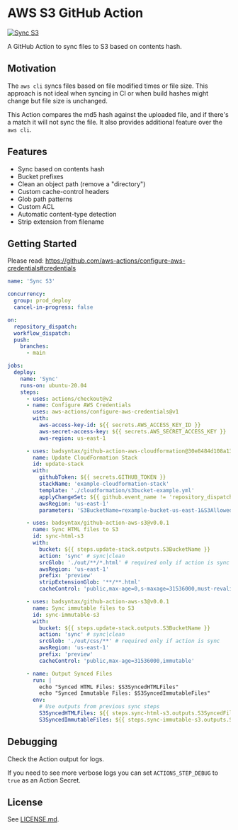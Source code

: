 # AWS S3 GitHub Action

[![Sync S3](https://github.com/badsyntax/github-action-aws-s3/actions/workflows/sync-s3.yml/badge.svg)](https://github.com/badsyntax/github-action-aws-s3/actions/workflows/sync-s3.yml)

A GitHub Action to sync files to S3 based on contents hash.

## Motivation

The `aws cli` syncs files based on file modified times or file size. This approach is not ideal when syncing in CI or when build hashes might change but file size is unchanged.

This Action compares the md5 hash against the uploaded file, and if there's a match it will not sync the file. It also provides additional feature over the `aws cli`.

## Features

- Sync based on contents hash
- Bucket prefixes
- Clean an object path (remove a "directory")
- Custom cache-control headers
- Glob path patterns
- Custom ACL
- Automatic content-type detection
- Strip extension from filename

## Getting Started

Please read: <https://github.com/aws-actions/configure-aws-credentials#credentials>

```yml
name: 'Sync S3'

concurrency:
  group: prod_deploy
  cancel-in-progress: false

on:
  repository_dispatch:
  workflow_dispatch:
  push:
    branches:
      - main

jobs:
  deploy:
    name: 'Sync'
    runs-on: ubuntu-20.04
    steps:
      - uses: actions/checkout@v2
      - name: Configure AWS Credentials
        uses: aws-actions/configure-aws-credentials@v1
        with:
          aws-access-key-id: ${{ secrets.AWS_ACCESS_KEY_ID }}
          aws-secret-access-key: ${{ secrets.AWS_SECRET_ACCESS_KEY }}
          aws-region: us-east-1

      - uses: badsyntax/github-action-aws-cloudformation@30e8484d108a13d803aa449c1ec1bd6aa4c932ff
        name: Update CloudFormation Stack
        id: update-stack
        with:
          githubToken: ${{ secrets.GITHUB_TOKEN }}
          stackName: 'example-cloudformation-stack'
          template: './cloudformation/s3bucket-example.yml'
          applyChangeSet: ${{ github.event_name != 'repository_dispatch' }}
          awsRegion: 'us-east-1'
          parameters: 'S3BucketName=rexample-bucket-us-east-1&S3AllowedOrigins=https://example.com'

      - uses: badsyntax/github-action-aws-s3@v0.0.1
        name: Sync HTML files to S3
        id: sync-html-s3
        with:
          bucket: ${{ steps.update-stack.outputs.S3BucketName }}
          action: 'sync' # sync|clean
          srcGlob: './out/**/*.html' # required only if action is sync
          awsRegion: 'us-east-1'
          prefix: 'preview'
          stripExtensionGlob: '**/**.html'
          cacheControl: 'public,max-age=0,s-maxage=31536000,must-revalidate'

      - uses: badsyntax/github-action-aws-s3@v0.0.1
        name: Sync immutable files to S3
        id: sync-immutable-s3
        with:
          bucket: ${{ steps.update-stack.outputs.S3BucketName }}
          action: 'sync' # sync|clean
          srcGlob: './out/css/**' # required only if action is sync
          awsRegion: 'us-east-1'
          prefix: 'preview'
          cacheControl: 'public,max-age=31536000,immutable'

      - name: Output Synced Files
        run: |
          echo "Synced HTML Files: $S3SyncedHTMLFiles"
          echo "Synced Immutable Files: $S3SyncedImmutableFiles"
        env:
          # Use outputs from previous sync steps
          S3SyncedHTMLFiles: ${{ steps.sync-html-s3.outputs.S3SyncedFiles }}
          S3SyncedImmutableFiles: ${{ steps.sync-immutable-s3.outputs.S3SyncedFiles }}
```

## Debugging

Check the Action output for logs.

If you need to see more verbose logs you can set `ACTIONS_STEP_DEBUG` to `true` as an Action Secret.

## License

See [LICENSE.md](./LICENSE.md).
